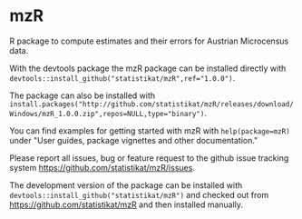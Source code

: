 # mzR
R package to compute estimates and their errors for Austrian Microcensus data.

With the devtools package the mzR package can be installed directly with `devtools::install_github("statistikat/mzR",ref="1.0.0")`.

The package can also be installed with
`install.packages("http://github.com/statistikat/mzR/releases/download/Windows/mzR_1.0.0.zip",repos=NULL,type="binary")`.

You can find examples for getting started with mzR with `help(package=mzR)` under "User guides, package vignettes and other documentation."

Please report all issues, bug or feature request to the github issue tracking system https://github.com/statistikat/mzR/issues.

The development version of the package can be installed with `devtools::install_github("statistikat/mzR")` and checked out from https://github.com/statistikat/mzR and then installed manually.

